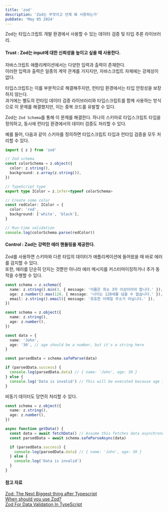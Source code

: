 ```yaml
---
title: 'zod'
description: 'Zod는 무엇이고 언제 왜 사용하는가'
pubDate: 'May 05 2024'
---
```


Zod는 타입스크립트 개발 환경에서 사용할 수 있는 데이터 검증 및 타입 추론 라이브러리.

#### Trust : Zod는 input에 대한 신뢰성을 높이고 싶을 때 사용한다.

자바스크립트 애플리케이션에서는 다양한 입력과 출력이 존재한다.<br>
이러한 입력과 출력은 일종의 계약 관계를 가지지만, 자바스크립트 자체에는 강제성이 없다.

타입스크립트는 이를 부분적으로 해결해주지만, 런타임 환경에서는 타입 안정성을 보장하지 않는다.<br>
과거에는 별도의 런타임 데이터 검증 라이브러리와 타입스크립트를 함께 사용하는 방식으로 이 문제를 해결했지만, 이는 중복 코드를 유발할 수 있다.

Zod는 `Zod Schema`를 통해 이 문제를 해결한다. 하나의 스키마로 타입스크립트 타입을 정의하고, 동시에 런타임 환경에서의 데이터 검증도 처리할 수 있다.

예를 들어, 다음과 같이 스키마를 정의하면 타입스크립트 타입과 런타임 검증을 모두 처리할 수 있다.

```ts
import { z } from 'zod'

// Zod schema
const colorSchema = z.object({
  color: z.string(),
  background: z.array(z.string()),
})

// TypeScript type
export type IColor = z.infer<typeof colorSchema>

// Create some color
const redColor: IColor = {
  color: 'red',
  background: ['white', 'black'],
}

// Run-time validation
console.log(colorSchema.parse(redColor))
```

#### Control : Zod는 강력한 에러 핸들링을 제공한다.

Zod를 사용하면 스키마와 다른 타입의 데이터가 애플리케이션에 들어왔을 때 바로 에러를 감지할 수 있다.<br>
또한, 에러를 단순히 던지는 것뿐만 아니라 에러 메시지를 커스터마이징하거나 추가 동작을 수행할 수 있다.

```ts
const schema = z.schema({
  name: z.string().min(3, { message: '이름은 최소 3자 이상이어야 합니다.' }),
  age: z.number().max(120, { message: '나이는 120세를 넘을 수 없습니다.' }),
  email: z.string().email({ message: '유효한 이메일 주소가 아닙니다.' }),
})
```

```ts
const schema = z.object({
  name: z.string(),
  age: z.number(),
})

const data = {
  name: 'John',
  age: '30', // age should be a number, but it's a string here
}

const parsedData = schema.safeParse(data)

if (parsedData.success) {
  console.log(parsedData.data) // { name: 'John', age: 30 }
} else {
  console.log('Data is invalid') // This will be executed because age is not a number
}
```

비동기 데이터도 당연히 처리할 수 있다.

```ts
const schema = z.object({
  name: z.string(),
  age: z.number(),
})

async function getData() {
  const data = await fetchData() // Assume this fetches data asynchronously
  const parsedData = await schema.safeParseAsync(data)

  if (parsedData.success) {
    console.log(parsedData.data) // { name: 'John', age: 30 }
  } else {
    console.log('Data is invalid')
  }
}
```

#### 참고 자료

<a href="https://dev.to/jareechang/zod-the-next-biggest-thing-after-typescript-4phh" target="_blank">Zod: The Next Biggest thing after Typescript</a><br>
<a href="https://www.totaltypescript.com/when-should-you-use-zod" target="_blank">When should you use Zod?</a><br>
<a href="https://codedamn.com/news/javascript/zod-getting-started" target="_blank">Zod For Data Validation In TypeScript</a><br>
